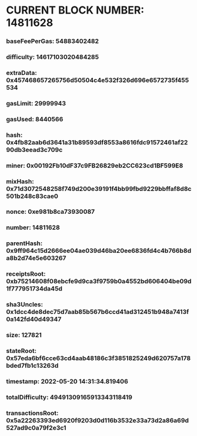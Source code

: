 # CURRENT BLOCK NUMBER: 14811628

### baseFeePerGas: 54883402482
### difficulty: 14617103020484285
### extraData: 0x457468657265756d50504c4e532f326d696e6572735f455534
### gasLimit: 29999943
### gasUsed: 8440566
### hash: 0x4fb82aab6d3641a31b89593df8553a8616fdc91572461af2290db3eead3c709c
### miner: 0x00192Fb10dF37c9FB26829eb2CC623cd1BF599E8
### mixHash: 0x71d3072548258f749d200e39191f4bb99fbd9229bbffaf8d8c501b248c83cae0
### nonce: 0xe981b8ca73930087
### number: 14811628
### parentHash: 0x9ff964c15d2666ee04ae039d46ba20ee6836fd4c4b766b8da8b2d74e5e603267
### receiptsRoot: 0xb75214608f08ebcfe9d9ca3f9759b0a4552bd606404be09d1f777951734da45d
### sha3Uncles: 0x1dcc4de8dec75d7aab85b567b6ccd41ad312451b948a7413f0a142fd40d49347
### size: 127821
### stateRoot: 0x57eda6bf6cce63cd4aab48186c3f3851825249d620757a178bded7fb1c13263d
### timestamp: 2022-05-20 14:31:34.819406
### totalDifficulty: 49491309165913343118419
### transactionsRoot: 0x5a22263393ed6920f9203d0d116b3532e33a73d2a86a69d527ad9c0a79f2e3c1
